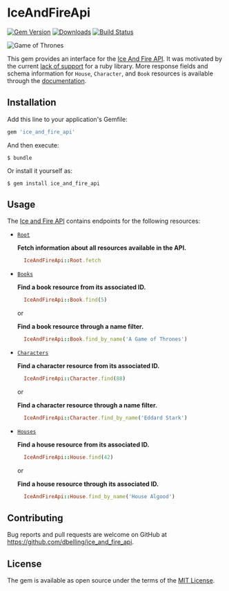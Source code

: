 # IceAndFireApi

[![Gem Version](https://badge.fury.io/rb/ice_and_fire_api.svg)](https://badge.fury.io/rb/ice_and_fire_api)
[![Downloads](https://img.shields.io/gem/dt/ice_and_fire_api.svg)](https://rubygems.org/gems/ice_and_fire_api)
[![Build Status](https://travis-ci.org/dbelling/ice_and_fire_api.png?branch=master)](https://travis-ci.org/dbelling/ice_and_fire_api)

![Game of Thrones](http://www.cheatsheet.com/wp-content/uploads/2016/01/GoT-1024x512.jpg)

This gem provides an interface for the [Ice And Fire API](https://anapioficeandfire.com/). It was motivated by the current [lack of support](https://anapioficeandfire.com/Documentation#library-elixir) for a ruby library. More response fields and schema information for `House`, `Character`, and `Book` resources is available through the [documentation](https://anapioficeandfire.com/Documentation#root).

## Installation

Add this line to your application's Gemfile:

```ruby
gem 'ice_and_fire_api'
```

And then execute:

    $ bundle

Or install it yourself as:

    $ gem install ice_and_fire_api

## Usage

The [Ice and Fire API](https://anapioficeandfire.com/) contains endpoints for the following resources:

  * [`Root`](https://anapioficeandfire.com/Documentation#root)

    **Fetch information about all resources available in the API.**

    ```ruby
      IceAndFireApi::Root.fetch
    ```

  * [`Books`](https://anapioficeandfire.com/Documentation#books)

    **Find a book resource from its associated ID.**

    ```ruby
      IceAndFireApi::Book.find(5)
    ```

    or

    **Find a book resource through a name filter.**

    ```ruby
      IceAndFireApi::Book.find_by_name('A Game of Thrones')
    ```
  * [`Characters`](https://anapioficeandfire.com/Documentation#characters)

    **Find a character resource from its associated ID.**

    ```ruby
      IceAndFireApi::Character.find(88)
    ```

    or

    **Find a character resource through a name filter.**

    ```ruby
      IceAndFireApi::Character.find_by_name('Eddard Stark')
    ```

  * [`Houses`](https://anapioficeandfire.com/Documentation#houses)

    **Find a house resource from its associated ID.**

    ```ruby
      IceAndFireApi::House.find(42)
    ```

    or

    **Find a house resource through its associated ID.**

    ```ruby
      IceAndFireApi::House.find_by_name('House Algood')
    ```

## Contributing

Bug reports and pull requests are welcome on GitHub at https://github.com/dbelling/ice_and_fire_api.

## License

The gem is available as open source under the terms of the [MIT License](http://opensource.org/licenses/MIT).
